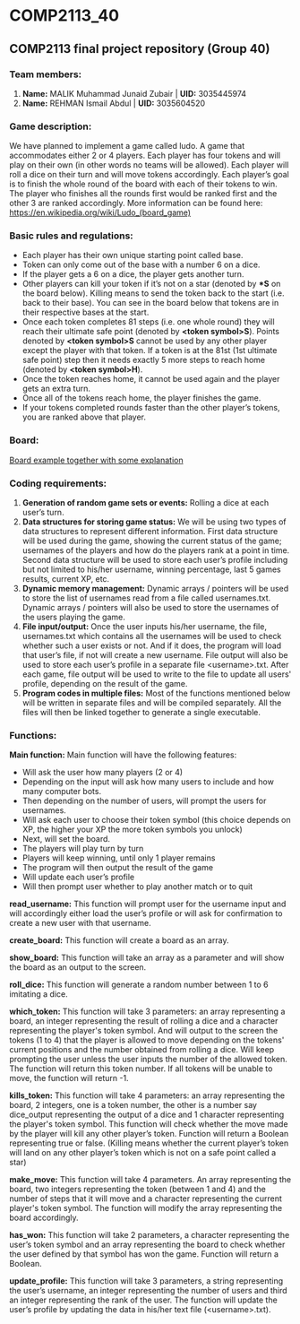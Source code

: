 # COMP2113_40
## COMP2113 final project repository (Group 40)
### Team members:
1. **Name:** MALIK Muhammad Junaid Zubair | **UID:** 3035445974
2. **Name:** REHMAN Ismail Abdul | **UID:** 3035604520

### Game description:
We have planned to implement a game called ludo. A game that accommodates either 2 or 4 players. Each player has four tokens and will play on their own (in other words no teams will be allowed). Each player will roll a dice on their turn and will move tokens accordingly. Each player’s goal is to finish the whole round of the board with each of their tokens to win. The player who finishes all the rounds first would be ranked first and the other 3 are ranked accordingly.
More information can be found here: https://en.wikipedia.org/wiki/Ludo_(board_game)

### Basic rules and regulations:
  - Each player has their own unique starting point called base.
  - Token can only come out of the base with a number 6 on a dice.
  -	If the player gets a 6 on a dice, the player gets another turn.
  -	Other players can kill your token if it’s not on a star (denoted by **\*S** on the board below). Killing means to send the token back to the start (i.e. back to their base). You can see in the board below that tokens are in their respective bases at the start. 
  -	Once each token completes 81 steps (i.e. one whole round) they will reach their ultimate safe point (denoted by **\<token symbol\>S**). Points denoted by **\<token symbol\>S** cannot be used by any other player except the player with that token. If a token is at the 81st (1st ultimate safe point) step then it needs exactly 5 more steps to reach home (denoted by **\<token symbol\>H**).
  -	Once the token reaches home, it cannot be used again and the player gets an extra turn.
  -	Once all of the tokens reach home, the player finishes the game.
  -	If your tokens completed rounds faster than the other player’s tokens, you are ranked above that player.

### Board:
[Board example together with some explanation](board.txt)

### Coding requirements:
  1. **Generation of random game sets or events:** Rolling a dice at each user’s turn.
  2.	**Data structures for storing game status:** We will be using two types of data structures to represent different information. First data structure will be used during the game, showing the current status of the game; usernames of the players and how do the players rank at a point in time. Second data structure will be used to store each user’s profile including but not limited to his/her username, winning percentage, last 5 games results, current XP, etc.
  3.	**Dynamic memory management:** Dynamic arrays / pointers will be used to store the list of usernames read from a file called usernames.txt. Dynamic arrays / pointers will also be used to store the usernames of the users playing the game.
  4.	**File input/output:** Once the user inputs his/her username, the file, usernames.txt which contains all the usernames will be used to check whether such a user exists or not. And if it does, the program will load that user’s file, if not will create a new username. File output will also be used to store each user’s profile in a separate file \<username\>.txt. After each game, file output will be used to write to the file to update all users' profile, depending on the result of the game. 
  5. **Program codes in multiple files:** Most of the functions mentioned below will be written in separate files and will be compiled separately. All the files will then be linked together to generate a single executable.
  
### Functions:

**Main function:**
 Main function will have the following features:
  -	Will ask the user how many players (2 or 4)
  -	Depending on the input will ask how many users to include and how many computer bots.
  -	Then depending on the number of users, will prompt the users for usernames.
  -	Will ask each user to choose their token symbol (this choice depends on XP, the higher your XP the more token symbols you unlock)
  -	Next, will set the board.
  -	The players will play turn by turn
  -	Players will keep winning, until only 1 player remains
  -	The program will then output the result of the game
  -	Will update each user’s profile
  -	Will then prompt user whether to play another match or to quit

**read_username:** This function will prompt user for the username input and will accordingly either load the user’s profile or will ask for confirmation to create a new user with that username.

**create_board:** This function will create a board as an array.

**show_board:** This function will take an array as a parameter and will show the board as an output to the screen.

**roll_dice:** This function will generate a random number between 1 to 6 imitating a dice.

**which_token:** This function will take 3 parameters: an array representing a board, an integer representing the result of rolling a dice and a character representing the player's token symbol. And will output to the screen the tokens (1 to 4) that the player is allowed to move depending on the tokens' current positions and the number obtained from rolling a dice. Will keep prompting the user unless the user inputs the number of the allowed token. The function will return this token number. If all tokens will be unable to move, the function will return -1. 

**kills_token:** This function will take 4 parameters: an array representing the board, 2 integers, one is a token number, the other is a number say dice_output representing the output of a dice and 1 character representing the player's token symbol. This function will check whether the move made by the player will kill any other player’s token. Function will return a Boolean representing true or false. (Killing means whether the current player’s token will land on any other player’s token which is not on a safe point called a star) 

**make_move:** This function will take 4 parameters. An array representing the board, two integers representing the token (between 1 and 4) and the number of steps that it will move and a character representing the current player's token symbol. The function will modify the array representing the board accordingly.

**has_won:** This function will take 2 parameters, a character representing the user’s token symbol and an array representing the board to check whether the user defined by that symbol has won the game. Function will return a Boolean.

**update_profile:** This function will take 3 parameters, a string representing the user’s username, an integer representing the number of users and third an integer representing the rank of the user. The function will update the user’s profile by updating the data in his/her text file (\<username\>.txt).
